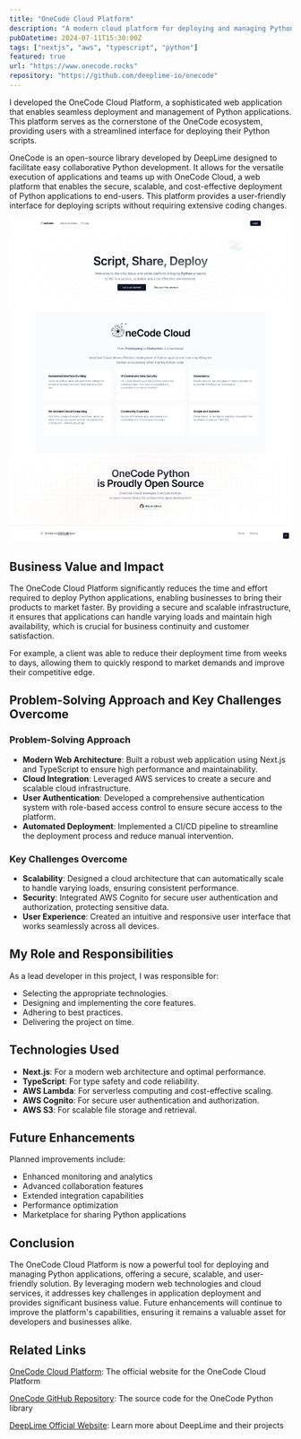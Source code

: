 ```yaml
---
title: "OneCode Cloud Platform"
description: "A modern cloud platform for deploying and managing Python applications, part of the OneCode ecosystem by DeepLime."
pubDatetime: 2024-07-11T15:30:00Z
tags: ["nextjs", "aws", "typescript", "python"]
featured: true
url: "https://www.onecode.rocks"
repository: "https://github.com/deeplime-io/onecode"
---
```


I developed the OneCode Cloud Platform, a sophisticated web application that enables seamless deployment and management of Python applications. This platform serves as the cornerstone of the OneCode ecosystem, providing users with a streamlined interface for deploying their Python scripts.

OneCode is an open-source library developed by DeepLime designed to facilitate easy collaborative Python development. It allows for the versatile execution of applications and teams up with OneCode Cloud, a web platform that enables the secure, scalable, and cost-effective deployment of Python applications to end-users. This platform provides a user-friendly interface for deploying scripts without requiring extensive coding changes.

![OneCode Cloud](../../assets/images/onecode-cloud.png)

## Business Value and Impact

The OneCode Cloud Platform significantly reduces the time and effort required to deploy Python applications, enabling businesses to bring their products to market faster. By providing a secure and scalable infrastructure, it ensures that applications can handle varying loads and maintain high availability, which is crucial for business continuity and customer satisfaction.

For example, a client was able to reduce their deployment time from weeks to days, allowing them to quickly respond to market demands and improve their competitive edge.

## Problem-Solving Approach and Key Challenges Overcome

### Problem-Solving Approach

- **Modern Web Architecture**: Built a robust web application using Next.js and TypeScript to ensure high performance and maintainability.
- **Cloud Integration**: Leveraged AWS services to create a secure and scalable cloud infrastructure.
- **User Authentication**: Developed a comprehensive authentication system with role-based access control to ensure secure access to the platform.
- **Automated Deployment**: Implemented a CI/CD pipeline to streamline the deployment process and reduce manual intervention.

### Key Challenges Overcome

- **Scalability**: Designed a cloud architecture that can automatically scale to handle varying loads, ensuring consistent performance.
- **Security**: Integrated AWS Cognito for secure user authentication and authorization, protecting sensitive data.
- **User Experience**: Created an intuitive and responsive user interface that works seamlessly across all devices.

## My Role and Responsibilities

As a lead developer in this project, I was responsible for:

- Selecting the appropriate technologies.
- Designing and implementing the core features.
- Adhering to best practices.
- Delivering the project on time.

## Technologies Used

- **Next.js**: For a modern web architecture and optimal performance.
- **TypeScript**: For type safety and code reliability.
- **AWS Lambda**: For serverless computing and cost-effective scaling.
- **AWS Cognito**: For secure user authentication and authorization.
- **AWS S3**: For scalable file storage and retrieval.

## Future Enhancements

Planned improvements include:

- Enhanced monitoring and analytics
- Advanced collaboration features
- Extended integration capabilities
- Performance optimization
- Marketplace for sharing Python applications

## Conclusion

The OneCode Cloud Platform is now a powerful tool for deploying and managing Python applications, offering a secure, scalable, and user-friendly solution. By leveraging modern web technologies and cloud services, it addresses key challenges in application deployment and provides significant business value. Future enhancements will continue to improve the platform's capabilities, ensuring it remains a valuable asset for developers and businesses alike.

## Related Links

[OneCode Cloud Platform](https://www.onecode.rocks): The official website for the OneCode Cloud Platform

[OneCode GitHub Repository](https://github.com/deeplime-io/onecode): The source code for the OneCode Python library

[DeepLime Official Website](https://www.deeplime.io): Learn more about DeepLime and their projects
